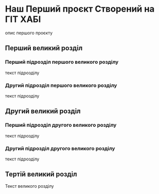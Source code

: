 # Наш Перший проєкт Створений на ГІТ ХАБІ
опис першого проєкту

## Перший великий розділ

### Перший підрозділ першого великого розділу
текст підрозділу

### Другий підрозділ першого великого розділу
текст підрозділу

## Другий великий розділ

### Перший підрозділ другого великого розділу
текст підрозділу

### Другий підрозділ другого великого розділу
текст підрозділу

## Тертій великий розділ

Текст великого розділу
